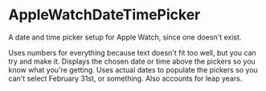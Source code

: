 # AppleWatchDateTimePicker
A date and time picker setup for Apple Watch, since one doesn't exist. 

Uses numbers for everything because text doesn't fit too well, but you can try and make it. 
Displays the chosen date or time above the pickers so you know what you're getting. 
Uses actual dates to populate the pickers so you can't select February 31st, or something. Also accounts for leap years. 
